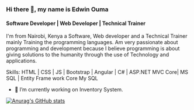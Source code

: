 ### Hi there 👋, my name is Edwin Ouma
#### Software Developer | Web Developer | Technical Trainer

I'm from Nairobi, Kenya a Software, Web developer and a Technical Trainer mainly Training the programming languages. Am very passionate about programming and development because I believe programming is about giving solutions to the humanity through the use of Technology and applications.

Skills: HTML | CSS | JS | Bootstrap | Angular | C# | ASP.NET MVC Core| MS SQL | Entity Frame work Core My SQL

- 🔭 I’m currently working on Inventory System. 

[![Anurag's GitHub stats](https://github-readme-stats.vercel.app/api?username=Edouma)](https://github.com/Edouma/github-readme-stats)
